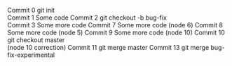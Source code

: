 Commit 0 git init<br>
Commit 1 Some code
Commit 2 git checkout -b bug-fix<br>
Commit 3 Some more code
Commit 7 Some more code (node 6)
Commit 8 Some more code (node 5)
Commit 9 Some more code (node 10)
Commit 10 git checkout master<br> (node 10 correction)
Commit 11 git merge master
Commit 13 git merge bug-fix-experimental

